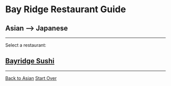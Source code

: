 # Bay Ridge Restaurant Guide
## Asian --> Japanese
---
Select a restaurant:
## [Bayridge Sushi](http://www.brsushi.com/)
---

[Back to Asian](asian.md)
[Start Over](../home.md)
